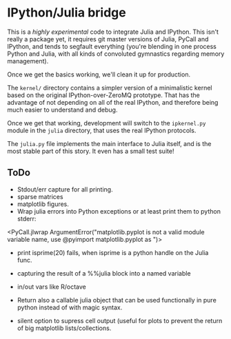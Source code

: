 # IPython/Julia bridge

This is a *highly experimental* code to integrate Julia and IPython.  This
isn't really a package yet, it requires git master versions of Julia, PyCall
and IPython, and tends to segfault everything (you're blending in one process
Python and Julia, with all kinds of convoluted gymnastics regarding memory
management).

Once we get the basics working, we'll clean it up for production.

The `kernel/` directory contains a simpler version of a minimalistic kernel
based on the original IPython-over-ZeroMQ prototype.  That has the advantage of
not depending on all of the real IPython, and therefore being much easier to
understand and debug.

Once we get that working, development will switch to the `ipkernel.py` module
in the `julia` directory, that uses the real IPython protocols.

The `julia.py` file implements the main interface to Julia itself, and is the
most stable part of this story.  It even has a small test suite!


## ToDo

* Stdout/err capture for all printing.
* sparse matrices
* matplotlib figures.
* Wrap julia errors into Python exceptions or at least print them to python
  stderr: 
  
<PyCall.jlwrap ArgumentError("matplotlib.pyplot is not a valid module variable
name, use @pyimport matplotlib.pyplot as <name>")>


* print isprime(20) fails, when isprime is a python handle on the Julia func.

* capturing the result of a %%julia block into a named variable
* in/out vars like R/octave

* Return also a callable julia object that can be used functionally in pure
  python instead of with magic syntax.
  
* silent option to supress cell output (useful for plots to prevent the return
  of big matplotlib lists/collections.
